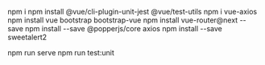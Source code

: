 npm i
npm install @vue/cli-plugin-unit-jest @vue/test-utils
npm i vue-axios
npm install vue bootstrap bootstrap-vue
npm install vue-router@next --save
npm install --save @popperjs/core axios
npm install --save sweetalert2

npm run serve
npm run test:unit

